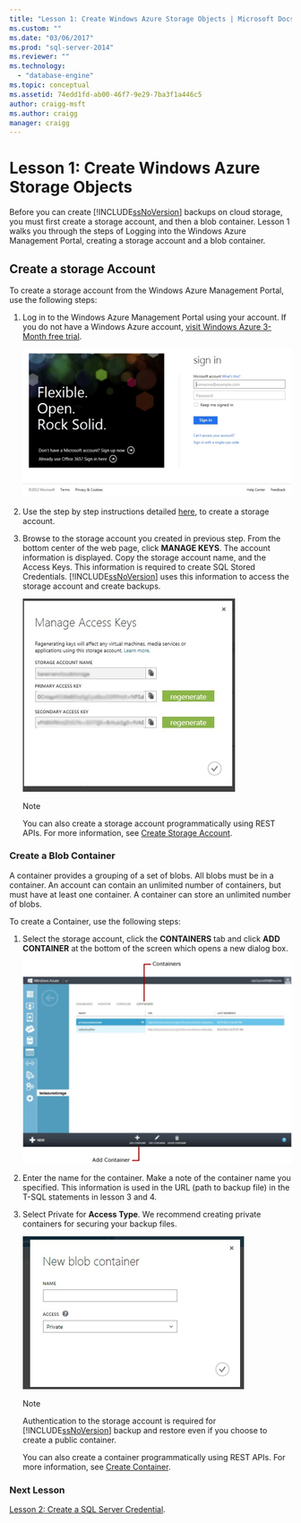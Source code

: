 ```yaml
---
title: "Lesson 1: Create Windows Azure Storage Objects | Microsoft Docs"
ms.custom: ""
ms.date: "03/06/2017"
ms.prod: "sql-server-2014"
ms.reviewer: ""
ms.technology: 
  - "database-engine"
ms.topic: conceptual
ms.assetid: 74edd1fd-ab00-46f7-9e29-7ba3f1a446c5
author: craigg-msft
ms.author: craigg
manager: craigg
---
```

# Lesson 1: Create Windows Azure Storage Objects
  Before you can create [!INCLUDE[ssNoVersion](../includes/ssnoversion-md.md)] backups on cloud storage, you must first create a storage account, and then a blob container. Lesson 1 walks you through the steps of Logging into the Windows Azure Management Portal, creating a storage account and a blob container.  
  
## Create a storage Account  
 To create a storage account from the Windows Azure Management Portal, use the following steps:  
  
1.  Log in to the Windows Azure Management Portal using your account. If you do not have a Windows Azure account, [visit Windows Azure 3-Month free trial](http://go.microsoft.com/fwlink/?LinkId=271927).  
  
     ![Windows Azure Login Screen](../../2014/tutorials/media/windowazurelogin-backuptocloud.gif "Windows Azure Login Screen")  
  
2.  Use the step by step instructions detailed [here](http://go.microsoft.com/fwlink/?LinkId=271926), to create a storage account.  
  
3.  Browse to the storage account you created in previous step. From the bottom center of the web page, click **MANAGE KEYS**. The account information is displayed. Copy the storage account name, and the Access Keys. This information is required to create SQL Stored Credentials. [!INCLUDE[ssNoVersion](../includes/ssnoversion-md.md)] uses this information to access the storage account and create backups.  
  
     ![Screen shot of Windows Azure Storage Account Keys](../../2014/tutorials/media/manageaccesskeys-backuptocloud.gif "Screen shot of Windows Azure Storage Account Keys")  
  
    > [!NOTE]  
    >  You can also create a storage account programmatically using REST APIs. For more information, see [Create Storage Account](http://go.microsoft.com/fwlink/?LinkId=271928).  
  
### Create a Blob Container  
 A container provides a grouping of a set of blobs. All blobs must be in a container. An account can contain an unlimited number of containers, but must have at least one container. A container can store an unlimited number of blobs.  
  
 To create a Container, use the following steps:  
  
1.  Select the storage account, click the **CONTAINERS** tab and click **ADD CONTAINER** at the bottom of the screen which opens a new dialog box.  
  
     ![Creating a Container in the Management Portal](../../2014/tutorials/media/backuptocloud.gif "Creating a Container in the Management Portal")  
  
2.  Enter the name for the container. Make a note of the container name you specified. This information is used in the URL (path to backup file) in the T-SQL statements in lesson 3 and 4.  
  
3.  Select Private for **Access Type**. We recommend creating private containers for securing your backup files.  
  
     ![Creating a new blob container](../../2014/tutorials/media/backuptocloud-newblobcontainer.gif "Creating a new blob container")  
  
    > [!NOTE]  
    >  Authentication to the storage account is required for [!INCLUDE[ssNoVersion](../includes/ssnoversion-md.md)] backup and restore even if you choose to create a public container.  
    >   
    >  You can also create a container programmatically using REST APIs. For more information, see [Create Container](http://go.microsoft.com/fwlink/?LinkId=271946).  
  
### Next Lesson  
 [Lesson 2: Create a SQL Server Credential](../../2014/tutorials/lesson-2-create-a-sql-server-credential.md).  
  
  
